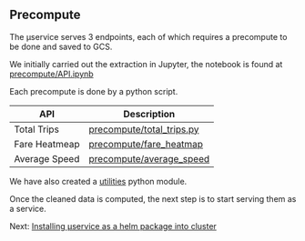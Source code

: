 ## Precompute

The µservice serves 3 endpoints, each of which requires a precompute to be done and saved to GCS. 

We initially carried out the extraction in Jupyter, the notebook is found at [precompute/API.ipynb](../precompute/API.ipynb)


Each precompute is done by a python script. 

| API | Description |
| --- | --- |
| Total Trips | [precompute/total_trips.py](../precompute/total_trips.py) |
| Fare Heatmeap | [precompute/fare_heatmap](../precompute/fare_heatmap.py) |
| Average Speed | [precompute/average_speed](../precompute/average_speed.py) |

We have also created a [utilities](../precompute/gojek/util) python module. 

Once the cleaned data is computed, the next step is to start serving them as a service. 

Next: [Installing µservice as a helm package into cluster](03-helm-chart.md)
